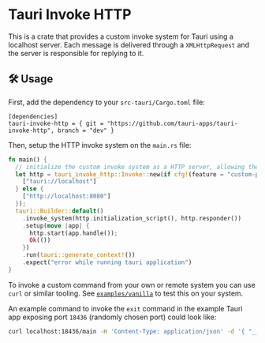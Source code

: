 # Tauri Invoke HTTP

This is a crate that provides a custom invoke system for Tauri using a localhost
server. Each message is delivered through a `XMLHttpRequest` and the server is
responsible for replying to it.

## 🛠️ Usage

First, add the dependency to your `src-tauri/Cargo.toml` file:

```
[dependencies]
tauri-invoke-http = { git = "https://github.com/tauri-apps/tauri-invoke-http", branch = "dev" }
```

Then, setup the HTTP invoke system on the `main.rs` file:

```rust
fn main() {
  // initialize the custom invoke system as a HTTP server, allowing the given origins to access it.
  let http = tauri_invoke_http::Invoke::new(if cfg!(feature = "custom-protocol") {
    ["tauri://localhost"]
  } else {
    ["http://localhost:8080"]
  });
  tauri::Builder::default()
    .invoke_system(http.initialization_script(), http.responder())
    .setup(move |app| {
      http.start(app.handle());
      Ok(())
    })
    .run(tauri::generate_context!())
    .expect("error while running tauri application")
}
```

To invoke a custom command from your own or remote system you can use `curl` or
similar tooling. See [`examples/vanilla`](examples/vanilla/) to test this on
your system.

An example command to invoke the `exit` command in the example Tauri app
exposing port `18436` (randomly chosen port) could look like:

```sh
curl localhost:18436/main -H 'Content-Type: application/json' -d '{ "__tauriModule": "Process", "cmd": "exit", "callback": 1234, "error": 1234, "message": {"cmd": "exit", "exitCode": 1  } }'
```
